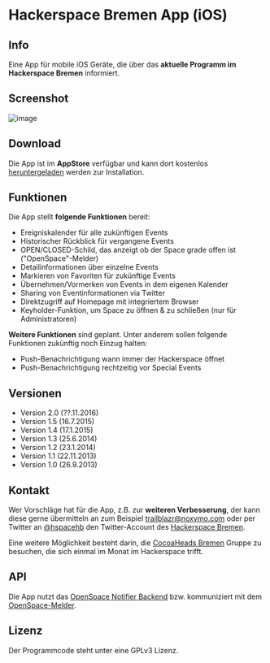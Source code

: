 Hackerspace Bremen App (iOS)
=============================

## Info
Eine App für mobile iOS Geräte, die über das **aktuelle Programm im Hackerspace Bremen** informiert.

## Screenshot
![image](http://www.thetawelle.de/wp-upload/hackerspace_hb_ios6_smart.png)

## Download
Die App ist im **AppStore** verfügbar und kann dort kostenlos [heruntergeladen](https://itunes.apple.com/us/app/hackerspace-bremen/id707128929?mt=8) werden zur Installation.

## Funktionen
Die App stellt **folgende Funktionen** bereit:

* Ereigniskalender für alle zukünftigen Events
* Historischer Rückblick für vergangene Events
* OPEN/CLOSED-Schild, das anzeigt ob der Space grade offen ist ("OpenSpace"-Melder)
* Detailinformationen über einzelne Events
* Markieren von Favoriten für zukünftige Events
* Übernehmen/Vormerken von Events in dem eigenen Kalender
* Sharing von Eventinformationen via Twitter
* Direktzugriff auf Homepage mit integriertem Browser
* Keyholder-Funktion, um Space zu öffnen & zu schließen (nur für Administratoren)

**Weitere Funktionen** sind geplant. Unter anderem sollen folgende Funktionen zukünftig noch Einzug halten:

* Push-Benachrichtigung wann immer der Hackerspace öffnet
* Push-Benachrichtigung rechtzeitig vor Special Events

## Versionen

* Version 2.0 (??.11.2016)
* Version 1.5 (16.7.2015)
* Version 1.4 (17.1.2015)
* Version 1.3 (25.6.2014)
* Version 1.2 (23.1.2014)
* Version 1.1 (22.11.2013)
* Version 1.0 (26.9.2013)

## Kontakt
Wer Vorschläge hat für die App, z.B. zur **weiteren Verbesserung**, der kann diese gerne übermitteln an zum Beispiel [trailblazr@noxymo.com](mailto:trailblazr@noxymo.com) oder per Twitter an [@hspacehb](http://twitter.com/@hspacehb) den Twitter-Account des [Hackerspace Bremen](https://www.hackerspace-bremen.de/).

Eine weitere Möglichkeit besteht darin, die [CocoaHeads Bremen](http://cocoaheads.org:8106/de/Bremen/index.html) Gruppe zu besuchen, die sich einmal im Monat im Hackerspace trifft.

## API
Die App nutzt das [OpenSpace Notifier Backend](https://code.google.com/p/hackerspace-bremen/wiki/Backend) bzw. kommuniziert mit dem [OpenSpace-Melder](https://hackerspacehb.appspot.com/). 

## Lizenz
Der Programmcode steht unter eine GPLv3 Lizenz.
